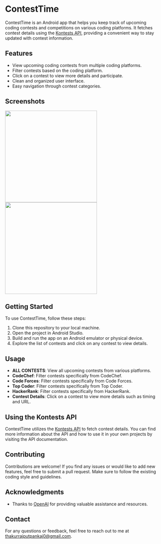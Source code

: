# ContestTime

ContestTime is an Android app that helps you keep track of upcoming coding contests and competitions on various coding platforms. It fetches contest details using the [Kontests API](https://kontests.net/api), providing a convenient way to stay updated with contest information.

## Features

- View upcoming coding contests from multiple coding platforms.
- Filter contests based on the coding platform.
- Click on a contest to view more details and participate.
- Clean and organized user interface.
- Easy navigation through contest categories.

## Screenshots
<img src="https://github.com/thakurrajputpankaj/Coding-Cotests-Reminder/assets/25041269/d4e85e63-ccd8-4700-ab77-e41d10e1b3ea" width="300">
<img src="https://github.com/thakurrajputpankaj/Coding-Cotests-Reminder/assets/25041269/a792be58-fdd9-493c-a940-c3cde0f15e3d" width="300">

## Getting Started

To use ContestTime, follow these steps:

1. Clone this repository to your local machine.
2. Open the project in Android Studio.
3. Build and run the app on an Android emulator or physical device.
4. Explore the list of contests and click on any contest to view details.

## Usage

- **ALL CONTESTS**: View all upcoming contests from various platforms.
- **CodeChef**: Filter contests specifically from CodeChef.
- **Code Forces**: Filter contests specifically from Code Forces.
- **Top Coder**: Filter contests specifically from Top Coder.
- **HackerRank**: Filter contests specifically from HackerRank.
- **Contest Details**: Click on a contest to view more details such as timing and URL.

## Using the Kontests API

ContestTime utilizes the [Kontests API](https://kontests.net/api) to fetch contest details. You can find more information about the API and how to use it in your own projects by visiting the API documentation.

## Contributing

Contributions are welcome! If you find any issues or would like to add new features, feel free to submit a pull request. Make sure to follow the existing coding style and guidelines.


## Acknowledgments

- Thanks to [OpenAI](https://openai.com) for providing valuable assistance and resources.


## Contact

For any questions or feedback, feel free to reach out to me at [thakurrajputpankaj0@gmail.com](mailto:thakurrajputpankaj0@gmail.com).
